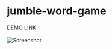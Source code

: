 # jumble-word-game

[DEMO LINK](https://jumble-word-game.netlify.app/)
<br/><br/>
![Screenshot](https://i.imgur.com/w0CzWiW.png)

